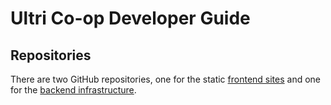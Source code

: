 # Ultri Co-op Developer Guide

## Repositories

There are two GitHub repositories, one for the static [frontend sites](https://github.com/Ultri-Izzup/ultri-websites) and one for the [backend infrastructure](https://github.com/Ultri-Izzup/ultri-infrastructure).




